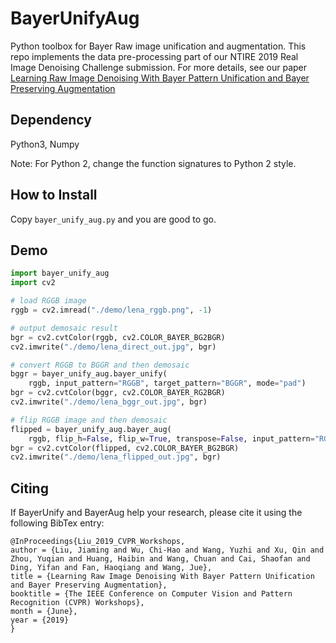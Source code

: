 # BayerUnifyAug
Python toolbox for Bayer Raw image unification and augmentation.
This repo implements the data pre-processing part of our NTIRE 2019 Real Image Denoising Challenge submission.
For more details, see our paper [Learning Raw Image Denoising With Bayer Pattern Unification and Bayer Preserving Augmentation](http://openaccess.thecvf.com/content_CVPRW_2019/html/NTIRE/Liu_Learning_Raw_Image_Denoising_With_Bayer_Pattern_Unification_and_Bayer_CVPRW_2019_paper.html)

## Dependency
Python3, Numpy

Note: For Python 2, change the function signatures to Python 2 style.

## How to Install
Copy `bayer_unify_aug.py` and you are good to go.

## Demo
```python
import bayer_unify_aug
import cv2

# load RGGB image
rggb = cv2.imread("./demo/lena_rggb.png", -1)

# output demosaic result
bgr = cv2.cvtColor(rggb, cv2.COLOR_BAYER_BG2BGR)
cv2.imwrite("./demo/lena_direct_out.jpg", bgr)

# convert RGGB to BGGR and then demosaic
bggr = bayer_unify_aug.bayer_unify(
    rggb, input_pattern="RGGB", target_pattern="BGGR", mode="pad")
bgr = cv2.cvtColor(bggr, cv2.COLOR_BAYER_RG2BGR)
cv2.imwrite("./demo/lena_bggr_out.jpg", bgr)

# flip RGGB image and then demosaic
flipped = bayer_unify_aug.bayer_aug(
    rggb, flip_h=False, flip_w=True, transpose=False, input_pattern="RGGB")
bgr = cv2.cvtColor(flipped, cv2.COLOR_BAYER_BG2BGR)
cv2.imwrite("./demo/lena_flipped_out.jpg", bgr)

```

## Citing
If BayerUnify and BayerAug help your research, please cite it using the following BibTex entry:
```
@InProceedings{Liu_2019_CVPR_Workshops,
author = {Liu, Jiaming and Wu, Chi-Hao and Wang, Yuzhi and Xu, Qin and Zhou, Yuqian and Huang, Haibin and Wang, Chuan and Cai, Shaofan and Ding, Yifan and Fan, Haoqiang and Wang, Jue},
title = {Learning Raw Image Denoising With Bayer Pattern Unification and Bayer Preserving Augmentation},
booktitle = {The IEEE Conference on Computer Vision and Pattern Recognition (CVPR) Workshops},
month = {June},
year = {2019}
}
```
